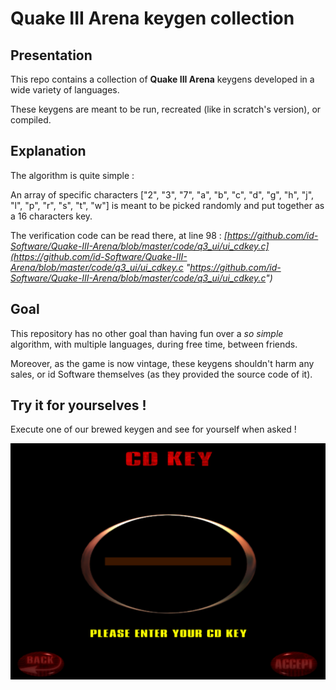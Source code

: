 # Quake III Arena keygen collection

## Presentation

This repo contains a collection of **Quake III Arena** keygens developed in a wide variety of languages.

These keygens are meant to be run, recreated (like in scratch's version), or compiled.


## Explanation

The algorithm is quite simple :

An array of specific characters ["2", "3", "7", "a", "b", "c", "d", "g", "h", "j", "l", "p", "r", "s", "t", "w"] is meant to be picked randomly and put together as a 16 characters key.

The verification code can be read there, at line 98 :
*[https://github.com/id-Software/Quake-III-Arena/blob/master/code/q3_ui/ui_cdkey.c](https://github.com/id-Software/Quake-III-Arena/blob/master/code/q3_ui/ui_cdkey.c "https://github.com/id-Software/Quake-III-Arena/blob/master/code/q3_ui/ui_cdkey.c")*


## Goal

This repository has no other goal than having fun over a *so simple* algorithm, with multiple languages, during free time, between friends.

Moreover, as the game is now vintage, these keygens shouldn't harm any sales, or id Software themselves (as they provided the source code of it).

## Try it for yourselves !

Execute one of our brewed keygen and see for yourself when asked !

![Alt text](/cd_key_input.png?raw=true "Enter your key")
